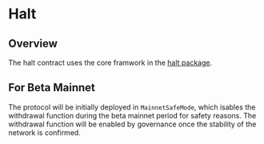 # Halt

## Overview

The halt contract uses the core framwork in the [halt package](../../../p/gnoswap/halt/README.md).

## For Beta Mainnet

The protocol will be initially deployed in `MainnetSafeMode`, which isables the withdrawal function during the beta mainnet period for safety reasons. The withdrawal function will be enabled by governance once the stability of the network is confirmed.

